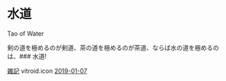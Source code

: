 # 水道

Tao of Water

[](https://gyazo.com/d0fc96367353dd361fa6d2799b543433)



剣の道を極めるのが剣道、茶の道を極めるのが茶道、ならば水の道を極めるのは、### 水道!

[雑記](雑記.md) vitroid.icon [2019-01-07](2019-01-07.md) 



